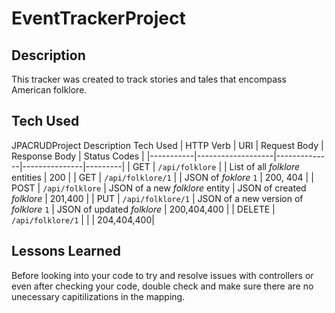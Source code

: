 # EventTrackerProject

## Description
This tracker was created to track stories and tales that encompass American folklore.

## Tech Used
JPACRUDProject
Description
Tech Used
| HTTP Verb | URI               | Request Body | Response Body | Status Codes |
|-----------|-------------------|--------------|---------------|---------|
| GET       | `/api/folklore`      |              | List of all _folklore_ entities | 200 |
| GET       | `/api/folklore/1`   |              | JSON of _foklore_ `1` | 200, 404 |
| POST      | `/api/folklore`      | JSON of a new _folklore_ entity  | JSON of created _folklore_ | 201,400 |
| PUT       | `/api/folklore/1`   | JSON of a new version of _folklore_ `1` | JSON of updated _folklore_ | 200,404,400 |
| DELETE    | `/api/folklore/1`   |              |               | 204,404,400|



## Lessons Learned
Before looking into your code to try and resolve issues with controllers or even after checking your code, double check and make sure there are no unecessary capitilizations in the mapping. 